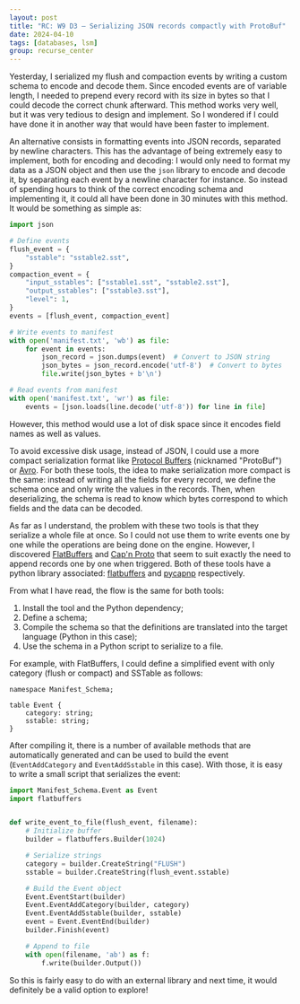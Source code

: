 ```yaml
---
layout: post
title: "RC: W9 D3 — Serializing JSON records compactly with ProtoBuf"
date: 2024-04-10
tags: [databases, lsm]
group: recurse_center
---
```


Yesterday, I serialized my flush and compaction events by writing a custom schema to encode and decode them.
Since encoded events are of variable length, I needed to prepend every record with its size in bytes so that I could
decode the correct chunk afterward.
This method works very well, but it was very tedious to design and implement.
So I wondered if I could have done it in another way that would have been faster to implement.

An alternative consists in formatting events into JSON records, separated by newline characters.
This has the advantage of being extremely easy to implement, both for encoding and decoding: I would only need to format
my data as a JSON object and then use the `json` library to encode and decode it, by separating each event by a newline
character for instance. So instead of spending hours to think of the correct encoding schema and implementing it, it
could all have been done in 30 minutes with this method.
It would be something as simple as:

```python
import json

# Define events
flush_event = {
    "sstable": "sstable2.sst",
}
compaction_event = {
    "input_sstables": ["sstable1.sst", "sstable2.sst"],
    "output_sstables": ["sstable3.sst"],
    "level": 1,
}
events = [flush_event, compaction_event]

# Write events to manifest
with open('manifest.txt', 'wb') as file:
    for event in events:
        json_record = json.dumps(event)  # Convert to JSON string
        json_bytes = json_record.encode('utf-8')  # Convert to bytes
        file.write(json_bytes + b'\n')

# Read events from manifest
with open('manifest.txt', 'wr') as file:
    events = [json.loads(line.decode('utf-8')) for line in file]
```

However, this method would use a lot of disk space since it encodes field names as well as values.

To avoid excessive disk usage, instead of JSON, I could use a more compact serialization format
like [Protocol Buffers](https://protobuf.dev/) (nicknamed "ProtoBuf") or [Avro](https://avro.apache.org/).
For both these tools, the idea to make serialization more compact is the same: instead of writing all the fields for
every record, we define the schema once and only write the values in the records.
Then, when deserializing, the schema is read to know which bytes correspond to which fields and the data can be decoded.

As far as I understand, the problem with these two tools is that they serialize a whole file at once.
So I could not use them to write events one by one while the operations are being done on the engine.
However, I discovered [FlatBuffers](https://flatbuffers.dev/) and [Cap'n Proto](https://capnproto.org/) that seem to
suit exactly the need to append records one by one when triggered.
Both of these tools have a python library associated: [flatbuffers](https://pypi.org/project/flatbuffers/)
and [pycapnp](https://github.com/capnproto/pycapnp) respectively.

From what I have read, the flow is the same for both tools:

1. Install the tool and the Python dependency;
2. Define a schema;
3. Compile the schema so that the definitions are translated into the target language (Python in this case);
4. Use the schema in a Python script to serialize to a file.

For example, with FlatBuffers, I could define a simplified event with only category (flush or compact) and SSTable as
follows:

```text
namespace Manifest_Schema;

table Event {
    category: string;
    sstable: string;
}
```

After compiling it, there is a number of available methods that are automatically generated and can be used to build the
event (`EventAddCategory` and `EventAddSstable` in this case).
With those, it is easy to write a small script that serializes the event:

```python
import Manifest_Schema.Event as Event
import flatbuffers


def write_event_to_file(flush_event, filename):
    # Initialize buffer
    builder = flatbuffers.Builder(1024)

    # Serialize strings
    category = builder.CreateString("FLUSH")
    sstable = builder.CreateString(flush_event.sstable)

    # Build the Event object
    Event.EventStart(builder)
    Event.EventAddCategory(builder, category)
    Event.EventAddSstable(builder, sstable)
    event = Event.EventEnd(builder)
    builder.Finish(event)

    # Append to file
    with open(filename, 'ab') as f:
        f.write(builder.Output())
```

So this is fairly easy to do with an external library and next time, it would definitely be a valid option to explore!
